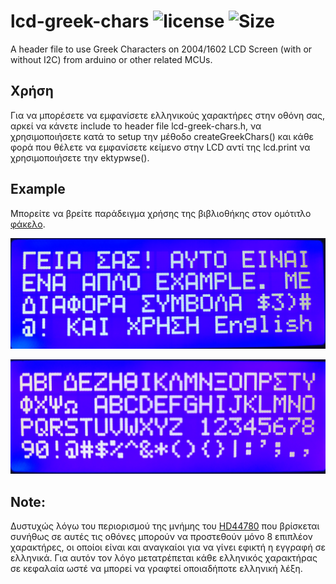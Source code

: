 # lcd-greek-chars ![license](https://img.shields.io/github/license/CSpyridakis/lcd-greek-chars?style=plastic) ![Size](https://img.shields.io/github/repo-size/CSpyridakis/lcd-greek-chars.svg?style=plastic)

A header file to use Greek Characters on 2004/1602 LCD Screen (with or without I2C) from arduino or other related MCUs.

## Χρήση
Για να μπορέσετε να εμφανίσετε ελληνικούς χαρακτήρες στην οθόνη σας, αρκεί να κάνετε
include το header file lcd-greek-chars.h, να χρησιμοποιήσετε κατά το setup την μέθοδο 
createGreekChars() και κάθε φορά που θέλετε να εμφανίσετε κείμενο στην LCD αντί της lcd.print να χρησιμοποιήσετε την ektypwse(). 

## Example
Μπορείτε να βρείτε παράδειγμα χρήσης της βιβλιοθήκης στον ομότιτλο [φάκελο](./example).

![Example](./doc/example.jpg)

![Example2](./doc/exampl2.jpg)

## Note:
Δυστυχώς λόγω του περιορισμού της μνήμης του [HD44780](https://www.sparkfun.com/datasheets/LCD/HD44780.pdf) 
που βρίσκεται συνήθως σε αυτές τις οθόνες μπορούν να προστεθούν μόνο 8 επιπλέον
χαρακτήρες, οι οποίοι είναι και αναγκαίοι για να γίνει εφικτή η 
εγγραφή σε ελληνικά. Για αυτόν τον λόγο μετατρέπεται κάθε ελληνικός χαρακτήρας σε κεφαλαία ωστέ να μπορεί να γραφτεί 
οποιαδήποτε ελληνική λέξη.
